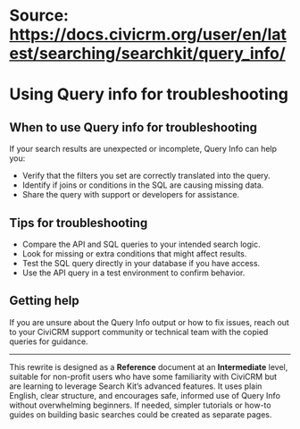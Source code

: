 # Source: https://docs.civicrm.org/user/en/latest/searching/searchkit/query_info/

# Using Query info for troubleshooting

## When to use Query info for troubleshooting

If your search results are unexpected or incomplete, Query Info can help you:

- Verify that the filters you set are correctly translated into the query.  
- Identify if joins or conditions in the SQL are causing missing data.  
- Share the query with support or developers for assistance.

## Tips for troubleshooting

- Compare the API and SQL queries to your intended search logic.  
- Look for missing or extra conditions that might affect results.  
- Test the SQL query directly in your database if you have access.  
- Use the API query in a test environment to confirm behavior.

## Getting help

If you are unsure about the Query Info output or how to fix issues, reach out to your CiviCRM support community or technical team with the copied queries for guidance.

---

This rewrite is designed as a **Reference** document at an **Intermediate** level, suitable for non-profit users who have some familiarity with CiviCRM but are learning to leverage Search Kit’s advanced features. It uses plain English, clear structure, and encourages safe, informed use of Query Info without overwhelming beginners. If needed, simpler tutorials or how-to guides on building basic searches could be created as separate pages.